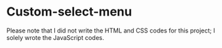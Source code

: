 # Custom-select-menu

Please note that I did not write the HTML and CSS codes for this project; I solely wrote the JavaScript codes.
